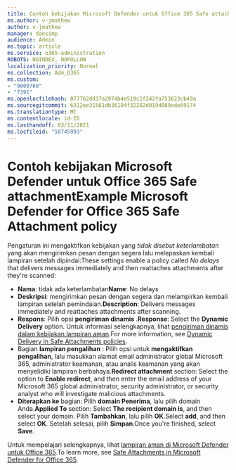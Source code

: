 ```yaml
---
title: Contoh kebijakan Microsoft Defender untuk Office 365 Safe attachment
ms.author: v-jmathew
author: v-jmathew
manager: dansimp
audience: Admin
ms.topic: article
ms.service: o365-administration
ROBOTS: NOINDEX, NOFOLLOW
localization_priority: Normal
ms.collection: Adm_O365
ms.custom:
- "9000760"
- "7391"
ms.openlocfilehash: 077762dd37a2974b4e519c1f242fa753623cb49a
ms.sourcegitcommit: 6312ee31561db36104f32282d019d069ede69174
ms.translationtype: MT
ms.contentlocale: id-ID
ms.lasthandoff: 03/11/2021
ms.locfileid: "50745993"
---
```

# <a name="example-microsoft-defender-for-office-365-safe-attachment-policy"></a><span data-ttu-id="78363-102">Contoh kebijakan Microsoft Defender untuk Office 365 Safe attachment</span><span class="sxs-lookup"><span data-stu-id="78363-102">Example Microsoft Defender for Office 365 Safe Attachment policy</span></span>

<span data-ttu-id="78363-103">Pengaturan ini mengaktifkan kebijakan yang *tidak disebut keterlambatan* yang akan mengirimkan pesan dengan segera lalu melepaskan kembali lampiran setelah dipindai:</span><span class="sxs-lookup"><span data-stu-id="78363-103">These settings enable a policy called *No delays* that delivers messages immediately and then reattaches attachments after they're scanned:</span></span>

- <span data-ttu-id="78363-104">**Nama**: tidak ada keterlambatan</span><span class="sxs-lookup"><span data-stu-id="78363-104">**Name**: No delays</span></span>
- <span data-ttu-id="78363-105">**Deskripsi**: mengirimkan pesan dengan segera dan melampirkan kembali lampiran setelah pemindaian.</span><span class="sxs-lookup"><span data-stu-id="78363-105">**Description**: Delivers messages immediately and reattaches attachments after scanning.</span></span>
- <span data-ttu-id="78363-106">**Respons**: Pilih opsi **pengiriman dinamis** .</span><span class="sxs-lookup"><span data-stu-id="78363-106">**Response**: Select the **Dynamic Delivery** option.</span></span> <span data-ttu-id="78363-107">Untuk informasi selengkapnya, lihat [pengiriman dinamis dalam kebijakan lampiran aman](https://go.microsoft.com/fwlink/?linkid=2092328).</span><span class="sxs-lookup"><span data-stu-id="78363-107">For more information, see [Dynamic Delivery in Safe Attachments policies](https://go.microsoft.com/fwlink/?linkid=2092328).</span></span>
- <span data-ttu-id="78363-108">Bagian **lampiran pengalihan** : Pilih opsi untuk **mengaktifkan pengalihan**, lalu masukkan alamat email administrator global Microsoft 365, administrator keamanan, atau analis keamanan yang akan menyelidiki lampiran berbahaya.</span><span class="sxs-lookup"><span data-stu-id="78363-108">**Redirect attachment** section: Select the option to **Enable redirect**, and then enter the email address of your Microsoft 365 global administrator, security administrator, or security analyst who will investigate malicious attachments.</span></span>
- <span data-ttu-id="78363-109">**Diterapkan ke** bagian: Pilih **domain Penerima**, lalu pilih domain Anda.</span><span class="sxs-lookup"><span data-stu-id="78363-109">**Applied To** section: Select **The recipient domain is**, and then select your domain.</span></span> <span data-ttu-id="78363-110">Pilih **Tambahkan**, lalu pilih **OK**.</span><span class="sxs-lookup"><span data-stu-id="78363-110">Select **add**, and then select **OK**.</span></span> <span data-ttu-id="78363-111">Setelah selesai, pilih **Simpan**.</span><span class="sxs-lookup"><span data-stu-id="78363-111">Once you're finished, select **Save**.</span></span>

<span data-ttu-id="78363-112">Untuk mempelajari selengkapnya, lihat [lampiran aman di Microsoft Defender untuk Office 365](https://go.microsoft.com/fwlink/?linkid=2092213).</span><span class="sxs-lookup"><span data-stu-id="78363-112">To learn more, see [Safe Attachments in Microsoft Defender for Office 365](https://go.microsoft.com/fwlink/?linkid=2092213).</span></span>
